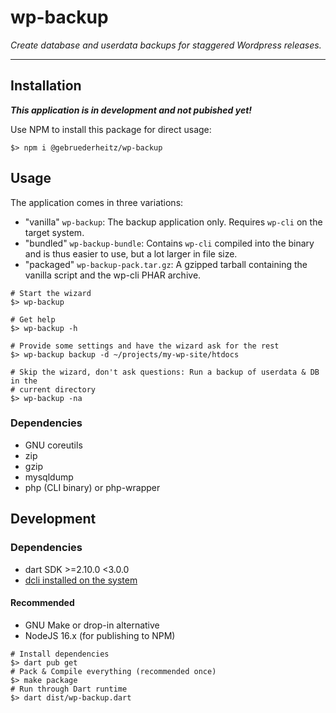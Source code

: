 # wp-backup

_Create database and userdata backups for staggered Wordpress releases._

---

## Installation

***This application is in development and not pubished yet!***

Use NPM to install this package for direct usage:

```shell
$> npm i @gebruederheitz/wp-backup
```

## Usage

The application comes in three variations:
 - "vanilla" `wp-backup`: The backup application only. Requires `wp-cli` on the target system.
 - "bundled" `wp-backup-bundle`: Contains `wp-cli` compiled into the binary and is thus easier to use, but a lot 
   larger in file size.
 - "packaged" `wp-backup-pack.tar.gz`: A gzipped tarball containing the vanilla script and the wp-cli PHAR archive.

```shell
# Start the wizard
$> wp-backup

# Get help
$> wp-backup -h

# Provide some settings and have the wizard ask for the rest
$> wp-backup backup -d ~/projects/my-wp-site/htdocs

# Skip the wizard, don't ask questions: Run a backup of userdata & DB in the 
# current directory
$> wp-backup -na
```

### Dependencies

 - GNU coreutils
 - zip
 - gzip
 - mysqldump
 - php (CLI binary) or php-wrapper

## Development

### Dependencies

 - dart SDK >=2.10.0 <3.0.0
 - [dcli installed on the system](https://dcli.noojee.dev/getting-started)

#### Recommended
 - GNU Make or drop-in alternative
 - NodeJS 16.x (for publishing to NPM)

```shell
# Install dependencies
$> dart pub get
# Pack & Compile everything (recommended once)
$> make package
# Run through Dart runtime
$> dart dist/wp-backup.dart
```

